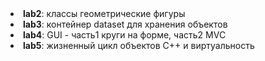 <li><strong>lab2</strong>: классы геометрические фигуры</li>
<li><strong>lab3</strong>: контейнер dataset для хранения объектов</li>
<li><strong>lab4</strong>: GUI - часть1 круги на форме, часть2 MVC</li>
<li><strong>lab5</strong>: жизненный цикл объектов С++ и виртуальность</li>
